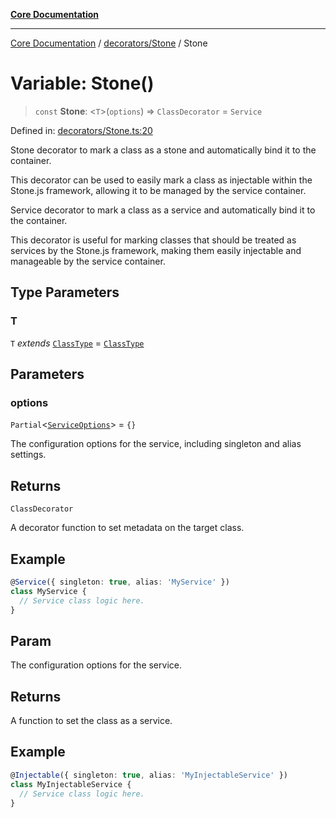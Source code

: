 [**Core Documentation**](../../../README.md)

***

[Core Documentation](../../../README.md) / [decorators/Stone](../README.md) / Stone

# Variable: Stone()

> `const` **Stone**: \<`T`\>(`options`) => `ClassDecorator` = `Service`

Defined in: [decorators/Stone.ts:20](https://github.com/stonemjs/core/blob/65c9e07f9d264b07f6e4091fcc29046b5ca8ea45/src/decorators/Stone.ts#L20)

Stone decorator to mark a class as a stone and automatically bind it to the container.

This decorator can be used to easily mark a class as injectable within the Stone.js framework,
allowing it to be managed by the service container.

Service decorator to mark a class as a service and automatically bind it to the container.

This decorator is useful for marking classes that should be treated as services by the Stone.js framework,
making them easily injectable and manageable by the service container.

## Type Parameters

### T

`T` *extends* [`ClassType`](../../../declarations/type-aliases/ClassType.md) = [`ClassType`](../../../declarations/type-aliases/ClassType.md)

## Parameters

### options

`Partial`\<[`ServiceOptions`](../../../declarations/interfaces/ServiceOptions.md)\> = `{}`

The configuration options for the service, including singleton and alias settings.

## Returns

`ClassDecorator`

A decorator function to set metadata on the target class.

## Example

```typescript
@Service({ singleton: true, alias: 'MyService' })
class MyService {
  // Service class logic here.
}
```

## Param

The configuration options for the service.

## Returns

A function to set the class as a service.

## Example

```typescript
@Injectable({ singleton: true, alias: 'MyInjectableService' })
class MyInjectableService {
  // Service class logic here.
}
```
